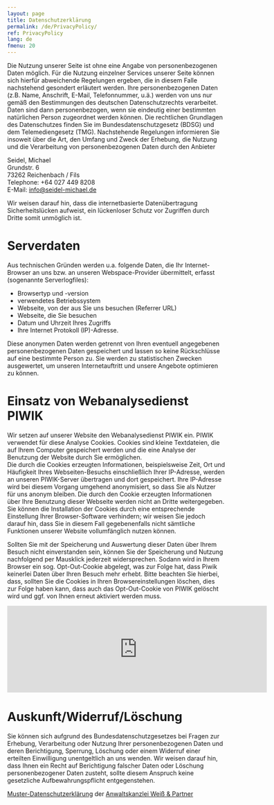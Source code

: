```yaml
---
layout: page
title: Datenschutzerklärung
permalink: /de/PrivacyPolicy/
ref: PrivacyPolicy
lang: de
fmenu: 20
---
```


Die Nutzung unserer Seite ist ohne  eine Angabe von personenbezogenen Daten möglich. Für die Nutzung einzelner  Services unserer Seite können sich hierfür abweichende Regelungen ergeben, die in  diesem Falle nachstehend gesondert erläutert werden. Ihre personenbezogenen  Daten (z.B. Name, Anschrift, E-Mail, Telefonnummer, u.ä.) werden von uns nur  gemäß den Bestimmungen des deutschen Datenschutzrechts verarbeitet. Daten sind dann  personenbezogen, wenn sie eindeutig einer bestimmten natürlichen Person  zugeordnet werden können. Die rechtlichen Grundlagen des Datenschutzes finden  Sie im Bundesdatenschutzgesetz (BDSG) und dem Telemediengesetz (TMG). Nachstehende  Regelungen informieren Sie insoweit über die Art, den Umfang und Zweck der  Erhebung, die Nutzung und die Verarbeitung von personenbezogenen Daten durch  den Anbieter

Seidel, Michael  
Grundstr. 6  
73262 Reichenbach / Fils  
Telephone: +64 027 449 8208  
E-Mail: [info@seidel-michael.de](mailto:info@seidel-michael.de)   

Wir weisen darauf hin, dass die  internetbasierte Datenübertragung Sicherheitslücken aufweist, ein lückenloser  Schutz vor Zugriffen durch Dritte somit unmöglich ist.

Serverdaten
===========

Aus technischen Gründen werden u.a. folgende Daten, die Ihr Internet-Browser an  uns bzw. an unseren Webspace-Provider  übermittelt, erfasst (sogenannte Serverlogfiles):
- Browsertyp und -version 
- verwendetes Betriebssystem 
- Webseite, von der aus Sie uns besuchen (Referrer URL) 
- Webseite, die Sie besuchen 
- Datum und Uhrzeit Ihres Zugriffs 
- Ihre Internet Protokoll (IP)-Adresse. 

Diese anonymen Daten werden getrennt von Ihren eventuell angegebenen personenbezogenen  Daten gespeichert und lassen so keine Rückschlüsse auf eine bestimmte Person  zu. Sie werden zu statistischen Zwecken ausgewertet, um unseren  Internetauftritt und unsere Angebote optimieren zu können. </p>

Einsatz von  Webanalysedienst PIWIK
===================================

Wir setzen  auf unserer Website den Webanalysedienst PIWIK ein. PIWIK verwendet für diese  Analyse Cookies. Cookies sind<strong> </strong>kleine  Textdateien, die auf Ihrem Computer gespeichert werden und die eine Analyse der  Benutzung der Website durch Sie ermöglichen. <br>
Die durch  die Cookies erzeugten Informationen, beispielsweise Zeit, Ort und Häufigkeit  Ihres Webseiten-Besuchs einschließlich Ihrer IP-Adresse, werden an unseren PIWIK-Server übertragen und dort gespeichert. Ihre IP-Adresse wird bei diesem  Vorgang umge­hend anony­mi­siert, so dass Sie als Nutzer für uns anonym  bleiben.<strong> </strong>Die durch den Cookie  erzeugten Informationen über Ihre Benutzung dieser Webseite werden nicht an  Dritte weitergegeben.<strong> </strong>Sie können die  Installation der Cookies durch eine entsprechende Einstellung Ihrer  Browser-Software verhindern; wir weisen Sie jedoch darauf hin, dass Sie in  diesem Fall gegebenenfalls nicht sämtliche Funktionen unserer Website  vollumfänglich nutzen können.&nbsp;

Sollten Sie  mit der Spei­che­rung und Aus­wer­tung die­ser Daten über Ihrem Besuch nicht  ein­ver­stan­den sein, kön­nen Sie der Spei­che­rung und Nut­zung nachfolgend  per Maus­klick jederzeit wider­spre­chen. Sodann wird in Ihrem Browser ein sog.  Opt-Out-Cookie abgelegt, was zur Folge hat, dass Piwik kei­ner­lei Daten über  Ihren Besuch mehr erhebt.&nbsp;Bitte beachten Sie hierbei, dass, sollten Sie  die Cookies in Ihren Browsereinstellungen löschen, dies zur Folge haben kann,  dass auch das Opt-Out-Cookie von PIWIK gelöscht wird und ggf. von Ihnen erneut  aktiviert werden muss.

<iframe frameborder="no" width="600px" height="200px" src="http://piwik.seidel-michael.de/index.php?module=CoreAdminHome&action=optOut&language=de"></iframe>

Auskunft/Widerruf/Löschung
==========================
Sie können  sich aufgrund des Bundesdatenschutzgesetzes bei Fragen zur Erhebung, Verarbeitung  oder Nutzung Ihrer personenbezogenen Daten und deren Berichtigung, Sperrung,  Löschung oder einem Widerruf einer erteilten Einwilligung unentgeltlich an uns  wenden. Wir weisen darauf hin, dass Ihnen ein Recht auf Berichtigung falscher  Daten oder Löschung personenbezogener Daten zusteht, sollte diesem Anspruch  keine gesetzliche Aufbewahrungspflicht entgegenstehen.

[Muster-Datenschutzerklärung](https://www.ratgeberrecht.eu/leistungen/muster-datenschutzerklaerung.html) der [Anwaltskanzlei Weiß &amp; Partner](https://www.ratgeberrecht.eu/)
